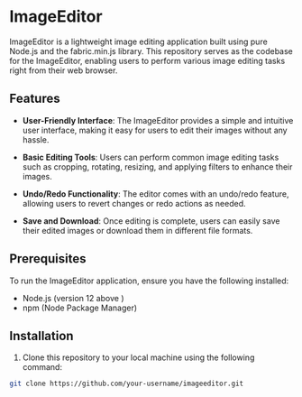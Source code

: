 # ImageEditor

ImageEditor is a lightweight image editing application built using pure Node.js and the fabric.min.js library. This repository serves as the codebase for the ImageEditor, enabling users to perform various image editing tasks right from their web browser.

## Features

- **User-Friendly Interface**: The ImageEditor provides a simple and intuitive user interface, making it easy for users to edit their images without any hassle.

- **Basic Editing Tools**: Users can perform common image editing tasks such as cropping, rotating, resizing, and applying filters to enhance their images.

- **Undo/Redo Functionality**: The editor comes with an undo/redo feature, allowing users to revert changes or redo actions as needed.

- **Save and Download**: Once editing is complete, users can easily save their edited images or download them in different file formats.

## Prerequisites

To run the ImageEditor application, ensure you have the following installed:

- Node.js (version 12 above )
- npm (Node Package Manager)

## Installation

1. Clone this repository to your local machine using the following command:

```bash
git clone https://github.com/your-username/imageeditor.git
